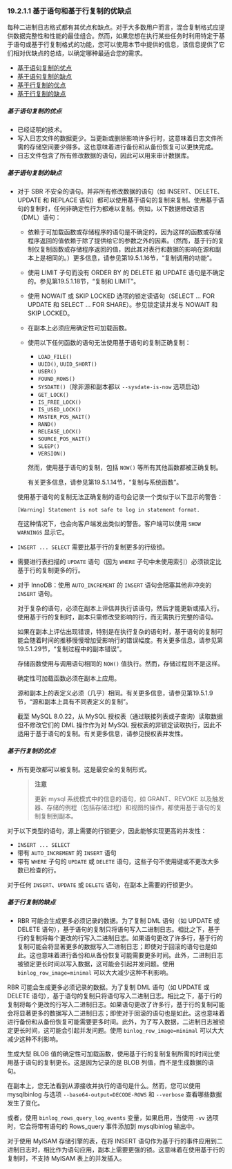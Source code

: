 ### 19.2.1.1 基于语句和基于行复制的优缺点

每种二进制日志格式都有其优点和缺点。对于大多数用户而言，混合复制格式应提供数据完整性和性能的最佳组合。然而，如果您想在执行某些任务时利用特定于基于语句或基于行复制格式的功能，您可以使用本节中提供的信息，该信息提供了它们相对优缺点的总结，以确定哪种最适合您的需求。

- [基于语句复制的优点](#基于语句复制的优点)
- [基于语句复制的缺点](#基于语句复制的缺点)
- [基于行复制的优点](#基于行复制的优点)
- [基于行复制的缺点](#基于行复制的缺点)

##### 基于语句复制的优点

- 已经证明的技术。
- 写入日志文件的数据更少。当更新或删除影响许多行时，这意味着日志文件所需的存储空间要少得多。这也意味着进行备份和从备份恢复可以更快完成。
- 日志文件包含了所有修改数据的语句，因此可以用来审计数据库。

##### 基于语句复制的缺点

- 对于 SBR 不安全的语句。并非所有修改数据的语句（如 INSERT、DELETE、UPDATE 和 REPLACE 语句）都可以使用基于语句的复制来复制。使用基于语句的复制时，任何非确定性行为都难以复制。例如，以下数据修改语言（DML）语句：
  - 依赖于可加载函数或存储程序的语句是不确定的，因为这样的函数或存储程序返回的值依赖于除了提供给它的参数之外的因素。（然而，基于行的复制仅复制函数或存储程序返回的值，因此其对表行和数据的影响在源和副本上是相同的。）更多信息，请参见第19.5.1.16节，“复制调用的功能”。

  - 使用 LIMIT 子句而没有 ORDER BY 的 DELETE 和 UPDATE 语句是不确定的。参见第19.5.1.18节，“复制和 LIMIT”。

  - 使用 NOWAIT 或 SKIP LOCKED 选项的锁定读语句（SELECT ... FOR UPDATE 和 SELECT ... FOR SHARE）。参见锁定读并发与 NOWAIT 和 SKIP LOCKED。

  - 在副本上必须应用确定性可加载函数。

  - 使用以下任何函数的语句无法使用基于语句的复制正确复制：
    - `LOAD_FILE()`
    - `UUID()`, `UUID_SHORT()`
    - `USER()`
    - `FOUND_ROWS()`
    - `SYSDATE()`（除非源和副本都以 `--sysdate-is-now` 选项启动）
    - `GET_LOCK()`
    - `IS_FREE_LOCK()`
    - `IS_USED_LOCK()`
    - `MASTER_POS_WAIT()`
    - `RAND()`
    - `RELEASE_LOCK()`
    - `SOURCE_POS_WAIT()`
    - `SLEEP()`
    - `VERSION()`
    
    然而，使用基于语句的复制，包括 `NOW()` 等所有其他函数都被正确复制。
    
    有关更多信息，请参见第19.5.1.14节，“复制与系统函数”。

  使用基于语句的复制无法正确复制的语句会记录一个类似于以下显示的警告：
  ```
  [Warning] Statement is not safe to log in statement format.
  ```
  在这种情况下，也会向客户端发出类似的警告。客户端可以使用 `SHOW WARNINGS` 显示它。

- `INSERT ... SELECT` 需要比基于行的复制更多的行级锁。

- 需要进行表扫描的 `UPDATE` 语句（因为 `WHERE` 子句中未使用索引）必须锁定比基于行的复制更多的行。

- 对于 InnoDB：使用 `AUTO_INCREMENT` 的 `INSERT` 语句会阻塞其他非冲突的 `INSERT` 语句。

  对于复杂的语句，必须在副本上评估并执行该语句，然后才能更新或插入行。使用基于行的复制时，副本只需修改受影响的行，而无需执行完整的语句。

  如果在副本上评估出现错误，特别是在执行复杂的语句时，基于语句的复制可能会随着时间的推移慢慢增加受影响行的错误幅度。有关更多信息，请参见第19.5.1.29节，“复制过程中的副本错误”。

  存储函数使用与调用语句相同的 `NOW()` 值执行。然而，存储过程则不是这样。

  确定性可加载函数必须在副本上应用。

  源和副本上的表定义必须（几乎）相同。有关更多信息，请参见第19.5.1.9节，“源和副本上具有不同表定义的复制”。

  截至 MySQL 8.0.22，从 MySQL 授权表（通过联接列表或子查询）读取数据但不修改它们的 DML 操作作为对 MySQL 授权表的非锁定读取执行，因此不适用于基于语句的复制。有关更多信息，请参见授权表并发性。

##### 基于行复制的优点

- 所有更改都可以被复制。这是最安全的复制形式。

  > **注意**
  >
  > 更新 mysql 系统模式中的信息的语句，如 GRANT、REVOKE 以及触发器、存储的例程（包括存储过程）和视图的操作，都使用基于语句的复制复制到副本。

对于以下类型的语句，源上需要的行锁更少，因此能够实现更高的并发性：

- `INSERT ... SELECT`
- 带有 `AUTO_INCREMENT` 的 `INSERT` 语句
- 带有 `WHERE` 子句的 `UPDATE` 或 `DELETE` 语句，这些子句不使用键或不更改大多数已检查的行。

对于任何 `INSERT`、`UPDATE` 或 `DELETE` 语句，在副本上需要的行锁更少。

##### 基于行复制的缺点

- RBR 可能会生成更多必须记录的数据。为了复制 DML 语句（如 UPDATE 或 DELETE 语句），基于语句的复制只将语句写入二进制日志。相比之下，基于行的复制将每个更改的行写入二进制日志。如果语句更改了许多行，基于行的复制可能会将显著更多的数据写入二进制日志；即使对于回滚的语句也是如此。这也意味着进行备份和从备份恢复可能需要更多时间。此外，二进制日志被锁定更长时间以写入数据，这可能会引起并发问题。使用 `binlog_row_image=minimal` 可以大大减少这种不利影响。

RBR 可能会生成更多必须记录的数据。为了复制 DML 语句（如 UPDATE 或 DELETE 语句），基于语句的复制只将语句写入二进制日志。相比之下，基于行的复制将每个更改的行写入二进制日志。如果语句更改了许多行，基于行的复制可能会将显著更多的数据写入二进制日志；即使对于回滚的语句也是如此。这也意味着进行备份和从备份恢复可能需要更多时间。此外，为了写入数据，二进制日志被锁定更长时间，这可能会引起并发问题。使用 `binlog_row_image=minimal` 可以大大减少这种不利影响。

生成大型 BLOB 值的确定性可加载函数，使用基于行的复制复制所需的时间比使用基于语句的复制更长。这是因为记录的是 BLOB 列值，而不是生成数据的语句。

在副本上，您无法看到从源接收并执行的语句是什么。然而，您可以使用 mysqlbinlog 与选项 `--base64-output=DECODE-ROWS` 和 `--verbose` 查看哪些数据发生了变化。

或者，使用 `binlog_rows_query_log_events` 变量，如果启用，当使用 `-vv` 选项时，它会将带有语句的 Rows_query 事件添加到 mysqlbinlog 输出中。

对于使用 MyISAM 存储引擎的表，在将 INSERT 语句作为基于行的事件应用到二进制日志时，相比作为语句应用，副本上需要更强的锁。这意味着在使用基于行的复制时，不支持 MyISAM 表上的并发插入。